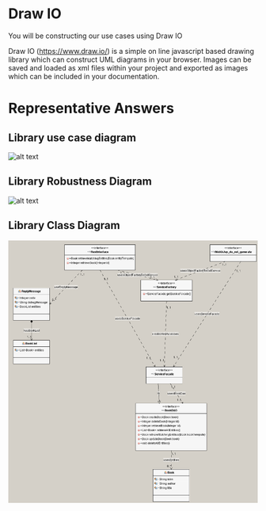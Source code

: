 
# Draw IO

You will be constructing our use cases using Draw IO

Draw IO (https://www.draw.io/) is a simple on line javascript based drawing library which can construct UML diagrams in your browser. 
Images can be saved and loaded as xml files within your project and exported as images which can be included in your documentation.

# Representative Answers

## Library use case diagram

![alt text](../library-uml/drawio/library-usecase-drawio-answer.png "Figure library-usecase-drawio-answer.png")

## Library Robustness Diagram 

![alt text](../library-uml/drawio/library-robustness-diagram-drawio-answer.png "Figure library-robustness-diagram-drawio-answer.png")

## Library Class Diagram

![alt text](../library-uml/images/libraryClassDiagram.png "Figure libraryClassDiagram.png")

